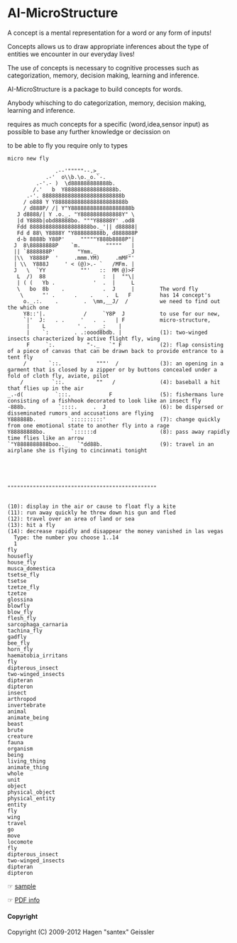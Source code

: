 AI-MicroStructure
=================

A concept is a mental representation for a word or any form of inputs!

Concepts allows us to draw appropriate inferences about the type of entities we encounter in our everyday lives!

The use of concepts is necessary to cognitive processes such as categorization, memory, decision making, learning and inference.

AI-MicroStructure is a package to build concepts for words.

Anybody whisching to do categorization, memory, decision making, learning and inference.

requires as much concepts for a specific (word,idea,sensor input) as possible to base any further knowledge or decission on

to be able to fly you require only to types

```
micro new fly
  
               .--'"""""--.>_
            .-'  o\\b.\o._o.`-.
         .-'.- )  \d888888888888b.
        /.'   b  Y8888888888888888b.
      .-'. 8888888888888888888888888b
     / o888 Y Y8888888888888888888888b
     / d888P/ /| Y"Y8888888888888888888b
   J d8888/| Y .o._. "Y8888888888888Y" \
   |d Y888b|obd88888bo. """Y88888Y' .od8
   Fdd 8888888888888888888bo._'|| d88888|
   Fd d 88\ Y8888Y "Y888888888b, d888888P
   d-b 8888b Y88P'     """""Y888b8888P"|
  J  8\88888888P    `m.        """""   |
  || `8888888P'       "Ymm._          _J
  |\\  Y8888P  '     .mmm.YM)     .mMF"'
  | \\  Y888J     ' < (@)>.- `   /MFm. |
  J   \  `YY           ""'   ::  MM @)>F
   L  /)  88                  :  |  ""\|
   | ( (   Yb .            '  .  |     L
   \   bo  8b    .            .  J     |        The word fly
    \      "' .      .    .    .  L   F         has 14 concept's
     o._.:.    .        .  \mm,__J/  /          we need to find out the which one
     Y8::'|.            /     `Y8P  J           to use for our new,
     `|'  J:   . .     '   .  .   | F           micro-structure,
      |    L          ' .    _:    |            
      |    `:        . .:oood8bdb. |            (1): two-winged insects characterized by active flight fly, wing
      F     `:.          "-._   `" F            (2): flap consisting of a piece of canvas that can be drawn back to provide entrance to a tent fly
     /       `::.           """'  /             (3): an opening in a garment that is closed by a zipper or by buttons concealed under a fold of cloth fly, aviate, pilot
    /         `::.          ""   /              (4): baseball a hit that flies up in the air
_.-d(          `:::.            F               (5): fishermans lure consisting of a fishhook decorated to look like an insect fly
-888b.          `::::.     .  J                 (6): be dispersed or disseminated rumors and accusations are flying
Y888888b.          `::::::::::'                 (7): change quickly from one emotional state to another fly into a rage
Y88888888bo.        `::::::d                    (8): pass away rapidly time flies like an arrow
`"Y8888888888boo.._   `"dd88b.                  (9): travel in an airplane she is flying to cincinnati tonight





"""""""""""""""""""""""""""""""""""""""""""""""


(10): display in the air or cause to float fly a kite
(11): run away quickly he threw down his gun and fled
(12): travel over an area of land or sea
(13): hit a fly
(14): decrease rapidly and disappear the money vanished in las vegas
  Type: the number you choose 1..14
  1
fly
housefly
house_fly
musca_domestica
tsetse_fly
tsetse
tzetze_fly
tzetze
glossina
blowfly
blow_fly
flesh_fly
sarcophaga_carnaria
tachina_fly
gadfly
bee_fly
horn_fly
haematobia_irritans
fly
dipterous_insect
two-winged_insects
dipteran
dipteron
insect
arthropod
invertebrate
animal
animate_being
beast
brute
creature
fauna
organism
being
living_thing
animate_thing
whole
unit
object
physical_object
physical_entity
entity
fly
wing
travel
go
move
locomote
fly
dipterous_insect
two-winged_insects
dipteran
dipteron
``` 




  ☞ [sample](http://quantup.com)

  ☞ [PDF info](https://github.com/santex/active-memory/raw/master/start-here.pdf)



#### Copyright

  Copyright (C) 2009-2012 Hagen "santex" Geissler
